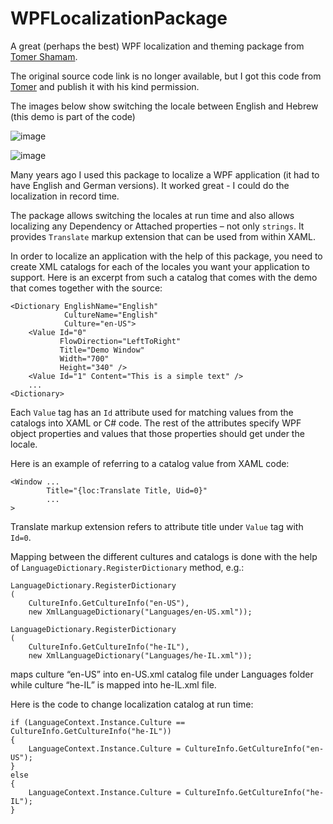 # WPFLocalizationPackage
A great (perhaps the best) WPF localization and theming package from [Tomer Shamam](https://www.linkedin.com/in/tomershamam/?originalSubdomain=il).

The original source code link is no longer available, but I got this code from [Tomer](https://www.linkedin.com/in/tomershamam/?originalSubdomain=il) and publish it with his kind permission. 

The images below show switching the locale between English and Hebrew (this demo is part of the code)

![image](https://user-images.githubusercontent.com/2833722/141690819-ea7daea9-c3b0-40d7-8fae-a84a714af1e5.png)


![image](https://user-images.githubusercontent.com/2833722/141690827-c98540ba-86f1-4155-8942-42d3a6e4c29c.png)

Many years ago I used this package to localize a WPF application (it had to have English and German versions). It worked great - I could do the localization in record time. 

The package allows switching the locales at run time and also allows localizing any Dependency or Attached properties – not only `strings`. It provides `Translate` markup extension that can be used from within XAML.

In order to localize an application with the help of this package, you need to create XML catalogs for each of the locales you want your application to support. Here is an excerpt from such a catalog that comes with the demo that comes together with the source:

    <Dictionary EnglishName="English" 
                CultureName="English" 
                Culture="en-US">
        <Value Id="0" 
               FlowDirection="LeftToRight" 
               Title="Demo Window" 
               Width="700" 
               Height="340" />
        <Value Id="1" Content="This is a simple text" />
        ...
    <Dictionary>
      
Each `Value` tag has an `Id` attribute used for matching values from the catalogs into XAML or C# code. The rest of the attributes specify WPF object properties and values that those properties should get under the locale.

Here is an example of referring to a catalog value from XAML code:

    <Window ...
            Title="{loc:Translate Title, Uid=0}"
            ...
    >
    
Translate markup extension refers to attribute title under `Value` tag with `Id=0`.

Mapping between the different cultures and catalogs is done with the help of `LanguageDictionary.RegisterDictionary` method, e.g.:

    LanguageDictionary.RegisterDictionary
    (
        CultureInfo.GetCultureInfo("en-US"),
        new XmlLanguageDictionary("Languages/en-US.xml"));

    LanguageDictionary.RegisterDictionary
    (
        CultureInfo.GetCultureInfo("he-IL"),
        new XmlLanguageDictionary("Languages/he-IL.xml"));
    
maps culture “en-US” into en-US.xml catalog file under Languages folder while culture “he-IL” is mapped into he-IL.xml file.

Here is the code to change localization catalog at run time:

    if (LanguageContext.Instance.Culture == CultureInfo.GetCultureInfo("he-IL"))
    {
        LanguageContext.Instance.Culture = CultureInfo.GetCultureInfo("en-US");
    }
    else
    {
        LanguageContext.Instance.Culture = CultureInfo.GetCultureInfo("he-IL");
    }
